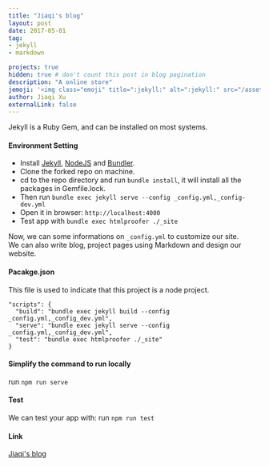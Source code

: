```yaml
---
title: "Jiaqi's blog"
layout: post
date: 2017-05-01
tag:
- jekyll
- markdown

projects: true
hidden: true # don't count this post in blog pagination
description: "A online store"
jemoji: '<img class="emoji" title=":jekyll:" alt=":jekyll:" src="/assets/images/language_icon/jekyll.png" height="20" width="20" align="absmiddle">'
author: Jiaqi Xu
externalLink: false
---
```


Jekyll is a Ruby Gem, and can be installed on most systems.

#### Environment Setting
* Install [Jekyll](http://jekyllrb.com), [NodeJS](https://nodejs.org/) and [Bundler](http://bundler.io/).
* Clone the forked repo on machine.
* cd to the repo directory and run  `bundle install`, it will install all the packages in Gemfile.lock.
* Then run `bundle exec jekyll serve --config _config.yml,_config-dev.yml`
* Open it in browser: `http://localhost:4000`
* Test app with `bundle exec htmlproofer ./_site`

Now, we can some informations on `_config.yml` to customize our site.<br>
We can also write blog, project pages using Markdown and design our website.

#### Pacakge.json
This file is used to indicate that this project is a node project.

```text
"scripts": {
  "build": "bundle exec jekyll build --config _config.yml,_config_dev.yml",
  "serve": "bundle exec jekyll serve --config _config.yml,_config_dev.yml",
  "test": "bundle exec htmlproofer ./_site"
}
```

#### Simplify the command to run locally
run  `npm run serve`

#### Test
We can test your app with: run `npm run test`

#### Link
[Jiaqi's blog](http://jqx.world/)

